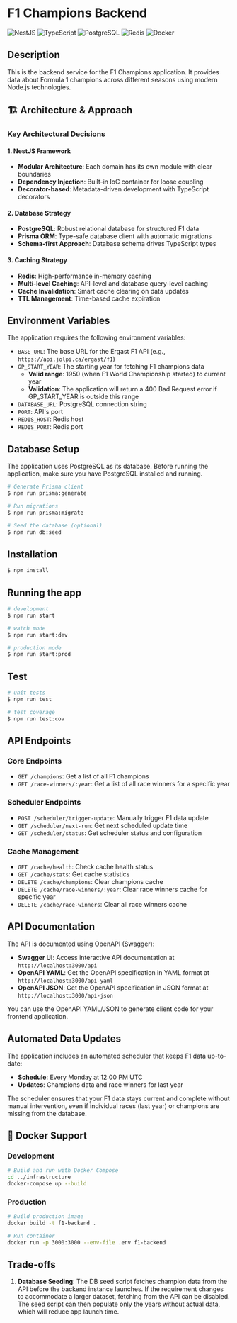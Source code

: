 # F1 Champions Backend

![NestJS](https://img.shields.io/badge/NestJS-E0234E?style=for-the-badge&logo=nestjs&logoColor=white)
![TypeScript](https://img.shields.io/badge/TypeScript-007ACC?style=for-the-badge&logo=typescript&logoColor=white)
![PostgreSQL](https://img.shields.io/badge/PostgreSQL-316192?style=for-the-badge&logo=postgresql&logoColor=white)
![Redis](https://img.shields.io/badge/Redis-DC382D?style=for-the-badge&logo=redis&logoColor=white)
![Docker](https://img.shields.io/badge/Docker-2496ED?style=for-the-badge&logo=docker&logoColor=white)

## Description

This is the backend service for the F1 Champions application. It provides data about Formula 1 champions across different seasons using modern Node.js technologies.

## 🏗️ Architecture & Approach

### Key Architectural Decisions

#### 1. **NestJS Framework**
- **Modular Architecture**: Each domain has its own module with clear boundaries
- **Dependency Injection**: Built-in IoC container for loose coupling
- **Decorator-based**: Metadata-driven development with TypeScript decorators

#### 2. **Database Strategy**
- **PostgreSQL**: Robust relational database for structured F1 data
- **Prisma ORM**: Type-safe database client with automatic migrations
- **Schema-first Approach**: Database schema drives TypeScript types

#### 3. **Caching Strategy**
- **Redis**: High-performance in-memory caching
- **Multi-level Caching**: API-level and database query-level caching
- **Cache Invalidation**: Smart cache clearing on data updates
- **TTL Management**: Time-based cache expiration

## Environment Variables

The application requires the following environment variables:

- `BASE_URL`: The base URL for the Ergast F1 API (e.g., `https://api.jolpi.ca/ergast/f1`)
- `GP_START_YEAR`: The starting year for fetching F1 champions data
  - **Valid range**: 1950 (when F1 World Championship started) to current year
  - **Validation**: The application will return a 400 Bad Request error if GP_START_YEAR is outside this range
- `DATABASE_URL`: PostgreSQL connection string
- `PORT`: API's port
- `REDIS_HOST`: Redis host
- `REDIS_PORT`: Redis port

## Database Setup

The application uses PostgreSQL as its database. Before running the application, make sure you have PostgreSQL installed and running.

```bash
# Generate Prisma client
$ npm run prisma:generate

# Run migrations
$ npm run prisma:migrate

# Seed the database (optional)
$ npm run db:seed
```

## Installation

```bash
$ npm install
```

## Running the app

```bash
# development
$ npm run start

# watch mode
$ npm run start:dev

# production mode
$ npm run start:prod
```

## Test

```bash
# unit tests
$ npm run test

# test coverage
$ npm run test:cov
```

## API Endpoints

### Core Endpoints
- `GET /champions`: Get a list of all F1 champions
- `GET /race-winners/:year`: Get a list of all race winners for a specific year

### Scheduler Endpoints
- `POST /scheduler/trigger-update`: Manually trigger F1 data update
- `GET /scheduler/next-run`: Get next scheduled update time
- `GET /scheduler/status`: Get scheduler status and configuration

### Cache Management
- `GET /cache/health`: Check cache health status
- `GET /cache/stats`: Get cache statistics
- `DELETE /cache/champions`: Clear champions cache
- `DELETE /cache/race-winners/:year`: Clear race winners cache for specific year
- `DELETE /cache/race-winners`: Clear all race winners cache

## API Documentation

The API is documented using OpenAPI (Swagger):

- **Swagger UI**: Access interactive API documentation at `http://localhost:3000/api`
- **OpenAPI YAML**: Get the OpenAPI specification in YAML format at `http://localhost:3000/api-yaml`
- **OpenAPI JSON**: Get the OpenAPI specification in JSON format at `http://localhost:3000/api-json`

You can use the OpenAPI YAML/JSON to generate client code for your frontend application.

## Automated Data Updates

The application includes an automated scheduler that keeps F1 data up-to-date:

- **Schedule**: Every Monday at 12:00 PM UTC
- **Updates**: Champions data and race winners for last year

The scheduler ensures that your F1 data stays current and complete without manual intervention, even if individual races (last year) or champions are missing from the database.

## 🐳 Docker Support

### Development
```bash
# Build and run with Docker Compose
cd ../infrastructure
docker-compose up --build
```

### Production
```bash
# Build production image
docker build -t f1-backend .

# Run container
docker run -p 3000:3000 --env-file .env f1-backend
```

## Trade-offs

1. **Database Seeding**: The DB seed script fetches champion data from the API before the backend instance launches. If the requirement changes to accommodate a larger dataset, fetching from the API can be disabled. The seed script can then populate only the years without actual data, which will reduce app launch time.